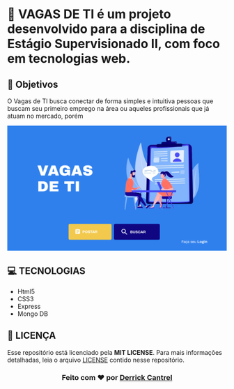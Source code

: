 # :necktie: VAGAS DE TI é um projeto desenvolvido para a disciplina de Estágio Supervisionado II, com foco em tecnologias web.
 
## :dart: Objetivos 
O Vagas de TI busca conectar de forma simples e intuitiva pessoas que buscam seu primeiro emprego na área ou aqueles profissionais que já atuam no mercado, porém 

<p align="center">
<img width"auto" height="auto" src="docs/prototype/Home.png"> 
</p>

## **:computer: TECNOLOGIAS**
 * Html5
 * CSS3
 * Express
 * Mongo DB

## **:page_with_curl: LICENÇA**

Esse repositório está licenciado pela **MIT LICENSE**. Para mais informações detalhadas, leia o arquivo [LICENSE](./LICENSE) contido nesse repositório. 

<h3 align="center">
Feito com ❤️ por <a href="https://www.linkedin.com/in/derrick-cantrel-49541516b/">Derrick Cantrel</a>
<br><br>
</h3>
